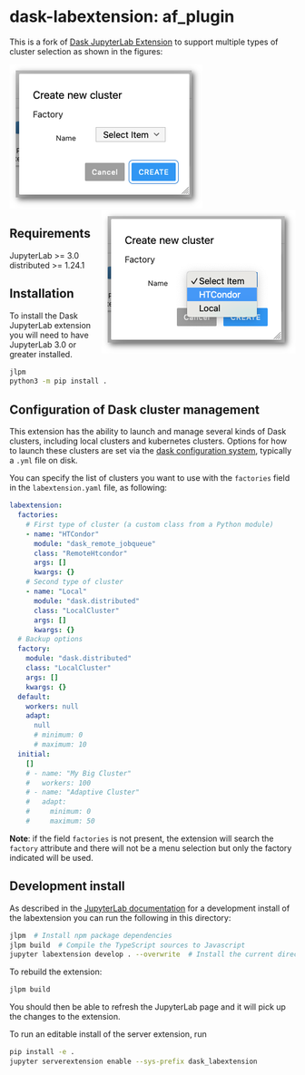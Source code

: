 # dask-labextension: af_plugin

This is a fork of [Dask JupyterLab Extension](https://github.com/dask/dask-labextension) to support multiple types of cluster selection as shown in the figures:

<img src="dask_newcluster.png"><img align="right" src="dask_newcluster_choice.png">

## Requirements

JupyterLab >= 3.0
distributed >= 1.24.1

## Installation

To install the Dask JupyterLab extension you will need to have JupyterLab 3.0 or greater installed.

```bash
jlpm
python3 -m pip install .
```

## Configuration of Dask cluster management

This extension has the ability to launch and manage several kinds of Dask clusters,
including local clusters and kubernetes clusters.
Options for how to launch these clusters are set via the
[dask configuration system](http://docs.dask.org/en/latest/configuration.html#configuration),
typically a `.yml` file on disk.

You can specify the list of clusters you want to use with the `factories` field in the `labextension.yaml` file, as following:

```yaml
labextension:
  factories:
    # First type of cluster (a custom class from a Python module)
    - name: "HTCondor"
      module: "dask_remote_jobqueue"
      class: "RemoteHtcondor"
      args: []
      kwargs: {}
    # Second type of cluster
    - name: "Local"
      module: "dask.distributed"
      class: "LocalCluster"
      args: []
      kwargs: {}
  # Backup options
  factory:
    module: "dask.distributed"
    class: "LocalCluster"
    args: []
    kwargs: {}
  default:
    workers: null
    adapt:
      null
      # minimum: 0
      # maximum: 10
  initial:
    []
    # - name: "My Big Cluster"
    #   workers: 100
    # - name: "Adaptive Cluster"
    #   adapt:
    #     minimum: 0
    #     maximum: 50
```

**Note**: if the field `factories` is not present, the extension will search the `factory` attribute and there will not be a menu selection but only the factory indicated will be used.
## Development install

As described in the [JupyterLab documentation](https://jupyterlab.readthedocs.io/en/stable/extension/extension_dev.html#developing-a-prebuilt-extension)
for a development install of the labextension you can run the following in this directory:

```bash
jlpm  # Install npm package dependencies
jlpm build  # Compile the TypeScript sources to Javascript
jupyter labextension develop . --overwrite  # Install the current directory as an extension
```

To rebuild the extension:

```bash
jlpm build
```

You should then be able to refresh the JupyterLab page
and it will pick up the changes to the extension.

To run an editable install of the server extension, run

```bash
pip install -e .
jupyter serverextension enable --sys-prefix dask_labextension
```
